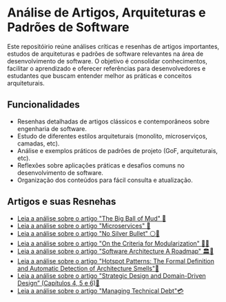 # Análise de Artigos, Arquiteturas e Padrões de Software

Este repositóirio reúne análises críticas e resenhas de artigos importantes, estudos de arquiteturas e padrões de software relevantes na área de desenvolvimento de software. O objetivo é consolidar conhecimentos, facilitar o aprendizado e oferecer referências para desenvolvedores e estudantes que buscam entender melhor as práticas e conceitos arquiteturais.

## Funcionalidades

- Resenhas detalhadas de artigos clássicos e contemporâneos sobre engenharia de software.
- Estudo de diferentes estilos arquiteturais (monolito, microserviços, camadas, etc).
- Análise e exemplos práticos de padrões de projeto (GoF, arquiteturais, etc).
- Reflexões sobre aplicações práticas e desafios comuns no desenvolvimento de software.
- Organização dos conteúdos para fácil consulta e atualização.

## Artigos e suas Resnehas
- [Leia a análise sobre o artigo "The Big Ball of Mud" 💩](https://github.com/PedroMaiaAlves/projeto-de-software/blob/main/Resenha%20Big%20Ball%20of%20Mud.pdf)
- [Leia a análise sobre o artigo "Microservices" 🧩](https://github.com/PedroMaiaAlves/projeto-de-software/blob/main/Resenhsa%20Microservi%C3%A7os%20Martin%20Fowler.pdf)
- [Leia a análise sobre o artigo "No Silver Bullet" ⚪🔫](https://github.com/PedroMaiaAlves/projeto-de-software/blob/main/Resenha%20No%20Silver%20Bullet.pdf)
- [Leia a análise sobre o artigo "On the Criteria for Modularization" 🔌🔧](https://github.com/PedroMaiaAlves/projeto-de-software/blob/main/Resenha%20Criteria%20for%20Modularization.pdf)
- [Leia a análise sobre o artigo "Software Architecture A Roadmap" 🏛️🧩](https://github.com/PedroMaiaAlves/projeto-de-software/blob/main/Resenha%20Artigo%20Software%20Architecture%20A%20Roadmap.pdf)
- [Leia a análise sobre o artigo "Hotspot Patterns: The Formal Definition and Automatic Detection of Architecture Smells"🤯](https://github.com/PedroMaiaAlves/projeto-de-software/blob/main/Resenha%20Hotspot%20Patterns.pdf)
- [Leia a análise sobre o artigo "Strategic Design and Domain-Driven Design” (Capítulos 4, 5 e 6)🧩](https://github.com/PedroMaiaAlves/projeto-de-software/blob/main/Resenha%20%E2%80%9CStrategic%20Design%20and%20Domain-Driven%20Design%E2%80%9D.pdf)
- [Leia a análise sobre o artigo "Managing Technical Debt"💳](https://github.com/PedroMaiaAlves/projeto-de-software/blob/main/Resenha%20artigo%20Managing%20Technical%20Debt.pdf)
